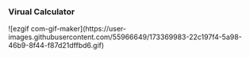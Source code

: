 <h3>Virual Calculator</h3>
![ezgif com-gif-maker](https://user-images.githubusercontent.com/55966649/173369983-22c197f4-5a98-46b9-8f44-f87d21dffbd6.gif)
